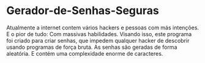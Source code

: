 # Gerador-de-Senhas-Seguras

Atualmente a internet contem vários hackers e pessoas com más intenções. E o pior de tudo: Com massivas habilidades.
Visando isso, este programa foi criado para criar senhas, que impedem qualquer hacker de descobrir usando programas de força bruta.
As senhas são geradas de forma aleatória. E contém uma complexidade enorme de caracteres.
